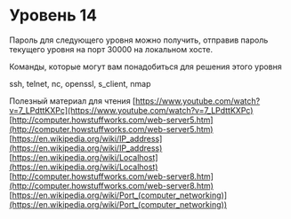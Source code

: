# Уровень 14 

Пароль для следующего уровня можно получить, отправив пароль текущего уровня на порт 30000 на локальном хосте.

Команды, которые могут вам понадобиться для решения этого уровня

ssh, telnet, nc, openssl, s_client, nmap

Полезный материал для чтения
[https://www.youtube.com/watch?v=7_LPdttKXPc](https://www.youtube.com/watch?v=7_LPdttKXPc)  
[http://computer.howstuffworks.com/web-server5.htm](http://computer.howstuffworks.com/web-server5.htm)  
[https://en.wikipedia.org/wiki/IP_address](https://en.wikipedia.org/wiki/IP_address)  
[https://en.wikipedia.org/wiki/Localhost](https://en.wikipedia.org/wiki/Localhost)  
[http://computer.howstuffworks.com/web-server8.htm](http://computer.howstuffworks.com/web-server8.htm)  
[https://en.wikipedia.org/wiki/Port_(computer_networking)](https://en.wikipedia.org/wiki/Port_(computer_networking))


